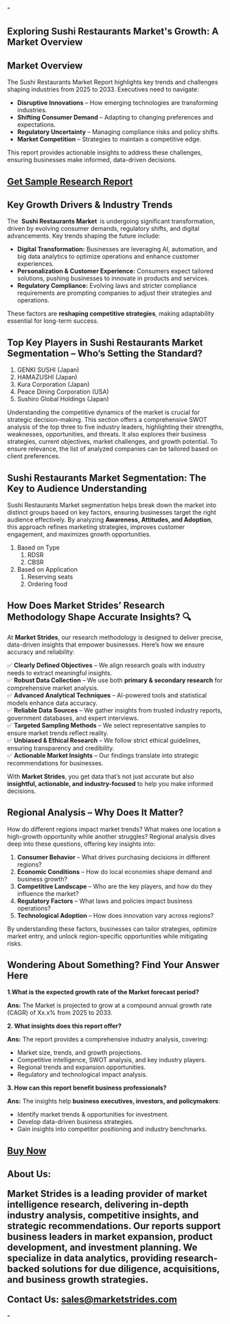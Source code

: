 "<h2>Exploring Sushi Restaurants Market's Growth: A Market Overview</h2>
<h2>Market Overview</h2>
<p>The Sushi Restaurants Market Report highlights key trends and challenges shaping industries from 2025 to 2033. Executives need to navigate:</p>
<ul>
<li><strong>Disruptive Innovations</strong> – How emerging technologies are transforming industries.</li>
<li><strong>Shifting Consumer Demand</strong> – Adapting to changing preferences and expectations.</li>
<li><strong>Regulatory Uncertainty</strong> – Managing compliance risks and policy shifts.</li>
<li><strong>Market Competition</strong> – Strategies to maintain a competitive edge.</li>
</ul>
<p>This report provides actionable insights to address these challenges, ensuring businesses make informed, data-driven decisions.</p>
<h2><a href=https://marketstrides.com/request-sample/sushi-restaurants-market>Get</a><a href=https://marketstrides.com/request-sample/sushi-restaurants-market> S</a><a href=https://marketstrides.com/request-sample/sushi-restaurants-market>ample</a><a href=https://marketstrides.com/request-sample/sushi-restaurants-market> Research Report</a></h2>
<h2>Key Growth Drivers &amp; Industry Trends</h2>
<p>The  <strong>Sushi Restaurants Market </strong> is undergoing significant transformation, driven by evolving consumer demands, regulatory shifts, and digital advancements. Key trends shaping the future include:</p>
<ul>
<li><strong>Digital Transformation:</strong> Businesses are leveraging AI, automation, and big data analytics to optimize operations and enhance customer experiences.</li>
<li><strong>Personalization &amp; Customer Experience:</strong> Consumers expect tailored solutions, pushing businesses to innovate in products and services.</li>
<li><strong>Regulatory Compliance:</strong> Evolving laws and stricter compliance requirements are prompting companies to adjust their strategies and operations.</li>
</ul>
<p>These factors are <strong>reshaping competitive strategies</strong>, making adaptability essential for long-term success.</p>
<h2>Top Key Players in Sushi Restaurants Market Segmentation – Who’s Setting the Standard?</h2>
<p><ol><li>GENKI SUSHI (Japan)</li><li>HAMAZUSHI (Japan)</li><li>Kura Corporation (Japan)</li><li>Peace Dining Corporation (USA)</li><li>Sushiro Global Holdings (Japan)</li></ol></p>
<div>
<p>Understanding the competitive dynamics of the market is crucial for strategic decision-making. This section offers a comprehensive SWOT analysis of the top three to five industry leaders, highlighting their strengths, weaknesses, opportunities, and threats. It also explores their business strategies, current objectives, market challenges, and growth potential. To ensure relevance, the list of analyzed companies can be tailored based on client preferences.</p>
<h2>Sushi Restaurants Market Segmentation: The Key to Audience Understanding</h2>
<p>Sushi Restaurants Market segmentation helps break down the market into distinct groups based on key factors, ensuring businesses target the right audience effectively. By analyzing <strong>Awareness, Attitudes, and Adoption</strong>, this approach refines marketing strategies, improves customer engagement, and maximizes growth opportunities.</p>
<p><ol><li>Based on Type<ol><li> RDSR</li><li>CBSR</ol></li><li> Based on Application<ol><li>Reserving seats</li><li>Ordering food</ol></li></ol></p>
<h2>How Does Market Strides’ Research Methodology Shape Accurate Insights? 🔍</h2>
<p>At <strong>Market Strides</strong>, our research methodology is designed to deliver precise, data-driven insights that empower businesses. Here’s how we ensure accuracy and reliability:</p>
<p>✅ <strong>Clearly Defined Objectives</strong> – We align research goals with industry needs to extract meaningful insights.<br />✅ <strong>Robust Data Collection</strong> – We use both <strong>primary &amp; secondary research</strong> for comprehensive market analysis.<br />✅ <strong>Advanced Analytical Techniques</strong> – AI-powered tools and statistical models enhance data accuracy.<br />✅ <strong>Reliable Data Sources</strong> – We gather insights from trusted industry reports, government databases, and expert interviews.<br />✅ <strong>Targeted Sampling Methods</strong> – We select representative samples to ensure market trends reflect reality.<br />✅ <strong>Unbiased &amp; Ethical Research</strong> – We follow strict ethical guidelines, ensuring transparency and credibility.<br />✅ <strong>Actionable Market Insights</strong> – Our findings translate into strategic recommendations for businesses.</p>
<p>With <strong>Market Strides</strong>, you get data that’s not just accurate but also <strong>insightful, actionable, and industry-focused</strong> to help you make informed decisions.</p>
<h2>Regional Analysis – Why Does It Matter?</h2>
<p>How do different regions impact market trends? What makes one location a high-growth opportunity while another struggles? Regional analysis dives deep into these questions, offering key insights into:</p>
<ol>
<li><strong>Consumer Behavior</strong> – What drives purchasing decisions in different regions?</li>
<li><strong>Economic Conditions</strong> – How do local economies shape demand and business growth?</li>
<li><strong>Competitive Landscape</strong> – Who are the key players, and how do they influence the market?</li>
<li><strong>Regulatory Factors</strong> – What laws and policies impact business operations?</li>
<li><strong>Technological Adoption</strong> – How does innovation vary across regions?</li>
</ol>
<p>By understanding these factors, businesses can tailor strategies, optimize market entry, and unlock region-specific opportunities while mitigating risks. </p>
<h2>Wondering About Something? Find Your Answer Here</h2>
<p><strong>1.What is the expected growth rate of the Market forecast period?</strong></p>
<p><strong>Ans:</strong> The Market is projected to grow at a compound annual growth rate (CAGR) of Xx.x% from 2025 to 2033.</p>
<p><strong>2. What insights does this report offer?</strong></p>
<p><strong>Ans:</strong> The report provides a comprehensive industry analysis, covering:</p>
<ul>
<li>Market size, trends, and growth projections.</li>
<li>Competitive intelligence, SWOT analysis, and key industry players.</li>
<li>Regional trends and expansion opportunities.</li>
<li>Regulatory and technological impact analysis.</li>
</ul>
<p><strong>3. How can this report benefit business professionals?</strong></p>
<p><strong>Ans:</strong> The insights help <strong>business executives, investors, and policymakers</strong>:</p>
<ul>
<li>Identify market trends &amp; opportunities for investment.</li>
<li>Develop data-driven business strategies.</li>
<li>Gain insights into competitor positioning and industry benchmarks.</li>
</ul>
<h2><strong><a href=https://marketstrides.com/buyNow/sushi-restaurants-market>Buy Now</a></strong></h2>
<h2>About Us:</h15>
<p><strong>Market Strides </strong>is a leading provider of market intelligence research, delivering in-depth industry analysis, competitive insights, and strategic recommendations. Our reports support business leaders in market expansion, product development, and investment planning. We specialize in data analytics, providing research-backed solutions for due diligence, acquisitions, and business growth strategies.</p>
<p><strong>Contact Us: <a href=mailto:sales@marketstrides.com>sales@marketstrides.com</a></strong></p>
</div>
"
